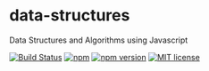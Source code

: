 # data-structures
Data Structures and Algorithms using Javascript

[![Build Status](https://travis-ci.org/rajasegar/data-structures.svg?branch=master)](https://travis-ci.org/rajasegar/data-structures) [![npm](https://img.shields.io/npm/dm/localeval.svg)](https://www.npmjs.com/package/nodejs-data-structures)  [![npm version](http://img.shields.io/npm/v/nodejs-data-structures.svg?style=flat)](https://npmjs.org/package/nodejs-data-structures "View this project on npm")
[![MIT license](http://img.shields.io/badge/license-MIT-brightgreen.svg)](http://opensource.org/licenses/MIT)
